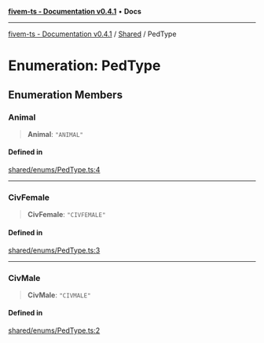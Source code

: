 [**fivem-ts - Documentation v0.4.1**](../../../README.md) • **Docs**

***

[fivem-ts - Documentation v0.4.1](../../../README.md) / [Shared](../README.md) / PedType

# Enumeration: PedType

## Enumeration Members

### Animal

> **Animal**: `"ANIMAL"`

#### Defined in

[shared/enums/PedType.ts:4](https://github.com/Purpose-Dev/fivem-ts/blob/main/src/shared/enums/PedType.ts#L4)

***

### CivFemale

> **CivFemale**: `"CIVFEMALE"`

#### Defined in

[shared/enums/PedType.ts:3](https://github.com/Purpose-Dev/fivem-ts/blob/main/src/shared/enums/PedType.ts#L3)

***

### CivMale

> **CivMale**: `"CIVMALE"`

#### Defined in

[shared/enums/PedType.ts:2](https://github.com/Purpose-Dev/fivem-ts/blob/main/src/shared/enums/PedType.ts#L2)
